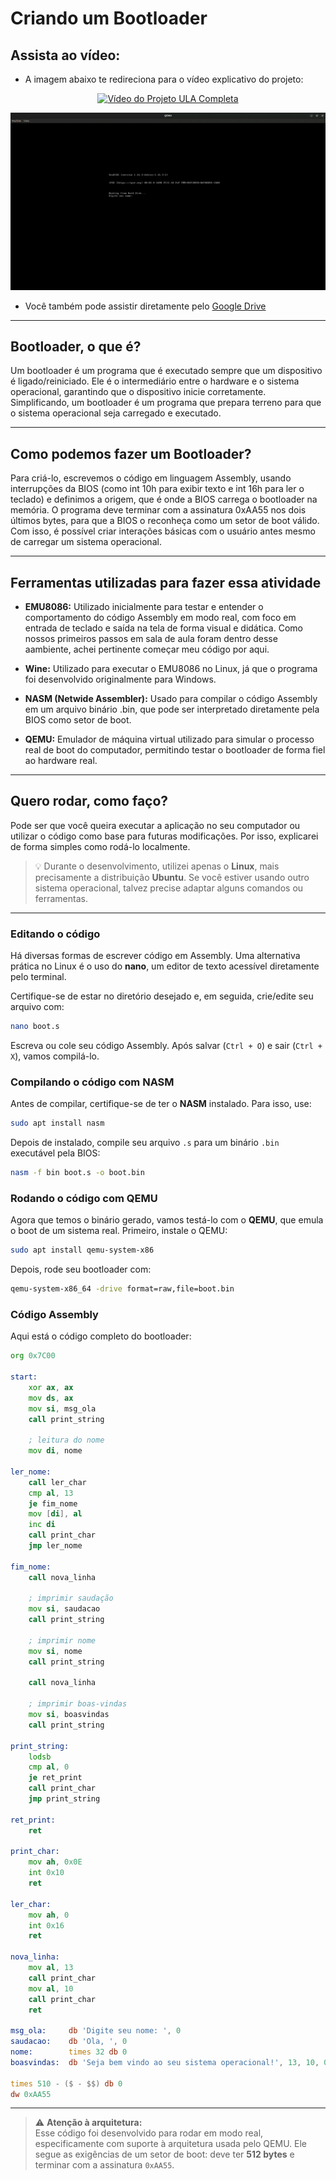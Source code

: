 # Criando um Bootloader

## Assista ao vídeo:
- A imagem abaixo te redireciona para o vídeo explicativo do projeto:
<div align="center">
  <a href="https://youtu.be/1XoEUl4qwGY">
    <img src="https://files.tecnoblog.net/wp-content/uploads/2025/05/Capa-TBR-Bootloader-1060x596.png" alt="Vídeo do Projeto ULA Completa">
  </a>
</div>

![Gif do QEMU rodando a aplicação](imgs/quemuu.gif)

- Você também pode assistir diretamente pelo [Google Drive](https://drive.google.com/file/d/1fOXH1N4PeIdMA2rLtqMHsjb19KXiw6pG/view?usp=sharing)


---

## Bootloader, o que é? 
Um bootloader é um programa que é executado sempre que um dispositivo é ligado/reiniciado. Ele é o intermediário entre o hardware e o sistema operacional, garantindo que o dispositivo inicie corretamente. Simplificando, um bootloader é um programa que prepara terreno para que o sistema operacional seja carregado e executado. 

---

## Como podemos fazer um Bootloader?
Para criá-lo, escrevemos o código em linguagem Assembly, usando interrupções da BIOS (como int 10h para exibir texto e int 16h para ler o teclado) e definimos a origem, que é onde a BIOS carrega o bootloader na memória. O programa deve terminar com a assinatura 0xAA55 nos dois últimos bytes, para que a BIOS o reconheça como um setor de boot válido. Com isso, é possível criar interações básicas com o usuário antes mesmo de carregar um sistema operacional.

--- 

## Ferramentas utilizadas para fazer essa atividade
- **EMU8086:** Utilizado inicialmente para testar e entender o comportamento do código Assembly em modo real, com foco em entrada de teclado e saída na tela de forma visual e didática. Como nossos primeiros passos em sala de aula foram dentro desse aambiente,  achei pertinente começar meu código por aqui.

- **Wine:** Utilizado para executar o EMU8086 no Linux, já que o programa foi desenvolvido originalmente para Windows.

- **NASM (Netwide Assembler):** Usado para compilar o código Assembly em um arquivo binário .bin, que pode ser interpretado diretamente pela BIOS como setor de boot.

- **QEMU:** Emulador de máquina virtual utilizado para simular o processo real de boot do computador, permitindo testar o bootloader de forma fiel ao hardware real.

---

## Quero rodar, como faço?
Pode ser que você queira executar a aplicação no seu computador ou utilizar o código como base para futuras modificações. Por isso, explicarei de forma simples como rodá-lo localmente.

> 💡 Durante o desenvolvimento, utilizei apenas o **Linux**, mais precisamente a distribuição **Ubuntu**. Se você estiver usando outro sistema operacional, talvez precise adaptar alguns comandos ou ferramentas.

---

### Editando o código
Há diversas formas de escrever código em Assembly. Uma alternativa prática no Linux é o uso do **nano**, um editor de texto acessível diretamente pelo terminal.

Certifique-se de estar no diretório desejado e, em seguida, crie/edite seu arquivo com:

```bash
nano boot.s
```

Escreva ou cole seu código Assembly. Após salvar (`Ctrl + O`) e sair (`Ctrl + X`), vamos compilá-lo.

### Compilando o código com NASM
Antes de compilar, certifique-se de ter o **NASM** instalado. Para isso, use:
```bash
sudo apt install nasm
```

Depois de instalado, compile seu arquivo `.s` para um binário `.bin` executável pela BIOS:
```bash
nasm -f bin boot.s -o boot.bin
```

### Rodando o código com QEMU
Agora que temos o binário gerado, vamos testá-lo com o **QEMU**, que emula o boot de um sistema real. Primeiro, instale o QEMU:
```bash
sudo apt install qemu-system-x86
```

Depois, rode seu bootloader com:
```bash
qemu-system-x86_64 -drive format=raw,file=boot.bin
```

### Código Assembly

Aqui está o código completo do bootloader:

```asm
org 0x7C00

start:
    xor ax, ax
    mov ds, ax
    mov si, msg_ola
    call print_string

    ; leitura do nome
    mov di, nome

ler_nome:
    call ler_char
    cmp al, 13
    je fim_nome
    mov [di], al
    inc di
    call print_char
    jmp ler_nome

fim_nome:
    call nova_linha

    ; imprimir saudação
    mov si, saudacao
    call print_string

    ; imprimir nome
    mov si, nome
    call print_string

    call nova_linha

    ; imprimir boas-vindas
    mov si, boasvindas
    call print_string

print_string:
    lodsb
    cmp al, 0
    je ret_print
    call print_char
    jmp print_string

ret_print:
    ret

print_char:
    mov ah, 0x0E
    int 0x10
    ret

ler_char:
    mov ah, 0
    int 0x16
    ret

nova_linha:
    mov al, 13
    call print_char
    mov al, 10
    call print_char
    ret

msg_ola:     db 'Digite seu nome: ', 0
saudacao:    db 'Ola, ', 0
nome:        times 32 db 0
boasvindas:  db 'Seja bem vindo ao seu sistema operacional!', 13, 10, 0

times 510 - ($ - $$) db 0
dw 0xAA55
```

---

> ⚠️ **Atenção à arquitetura:**  
Esse código foi desenvolvido para rodar em modo real, especificamente com suporte à arquitetura usada pelo QEMU. Ele segue as exigências de um setor de boot: deve ter **512 bytes** e terminar com a assinatura `0xAA55`.

